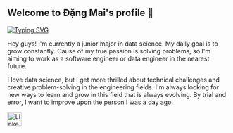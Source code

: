 ## Welcome to Đặng Mai's profile 👋
<a align = center href="https://git.io/typing-svg"><img src="https://readme-typing-svg.demolab.com?font=Helventica&weight=600&duration=5020&pause=1000&color=ece0d1&background=FFE5BD00&center=true&vCenter=true&width=435&lines=Hi+mates%2C+I'm+Hori-san+aka+%C4%90%E1%BA%B7ng+Mai" alt="Typing SVG" /></a>
<p>
Hey guys! I'm currently a junior major in data science. My daily goal is to grow constantly. 
Cause of my true passion is solving problems, so I'm aiming to work as a software engineer or data engineer in the nearest future.
</p>
<p>
I love data science, but I get more thrilled about technical challenges and creative problem-solving in the engineering fields. I'm always looking for new ways to learn and grow in this field that is always evolving. By trial and error, I want to improve upon the person I was a day ago.
</p> 

<!-- Social icons section -->
<p>
  <a href="www.linkedin.com/in/maidang105"><img width="32px" alt="LinkedIn" title="LinkedIn" src="https://imgur.com/a/rCLLNlk"/></a>
  &#8287;&#8287;&#8287;&#8287;&#8287;

</p
